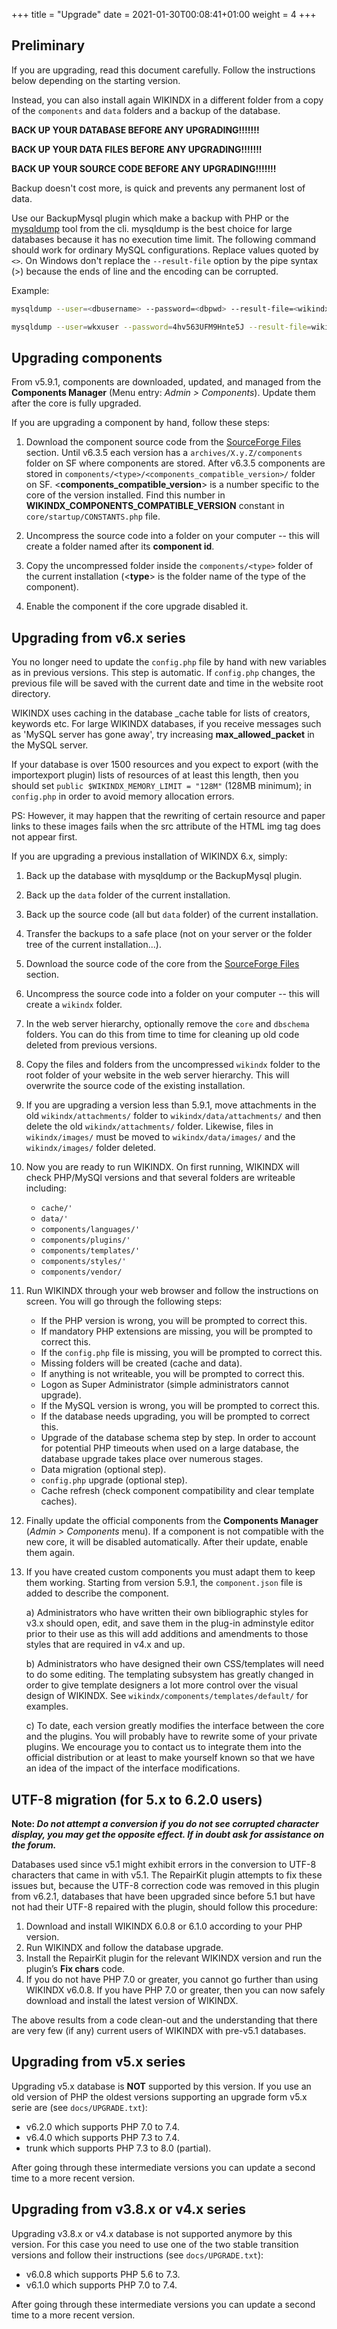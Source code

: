 +++
title = "Upgrade"
date = 2021-01-30T00:08:41+01:00
weight = 4
+++

## Preliminary

If you are upgrading, read this document carefully. Follow the instructions
below depending on the starting version.

Instead, you can also install again WIKINDX in a different folder
from a copy of the `components` and `data` folders and a backup of the database.

__BACK UP YOUR DATABASE BEFORE ANY UPGRADING!!!!!!!__

__BACK UP YOUR DATA FILES BEFORE ANY UPGRADING!!!!!!!__

__BACK UP YOUR SOURCE CODE BEFORE ANY UPGRADING!!!!!!!__

Backup doesn't cost more, is quick and prevents any permanent lost of data.

Use our BackupMysql plugin which make a backup with PHP or the
[mysqldump](https://mariadb.com/kb/en/mysqldump/) tool from the cli.
mysqldump is the best choice for large databases because it has no execution time limit.
The following command should work for ordinary MySQL configurations.
Replace values quoted by `<>`. On Windows don't replace the `--result-file` option
by the pipe syntax (>) because the ends of line and the encoding can be corrupted.

Example:

~~~~sh
mysqldump --user=<dbusername> --password=<dbpwd> --result-file=<wikindx_backup_xyz_yyyymmdd.sql> <dbname>
~~~~

~~~~sh
mysqldump --user=wkxuser --password=4hv563UFM9Hnte5J --result-file=wikindx_backup_640_20210310.sql wikindxdb
~~~~


## Upgrading components

From v5.9.1, components are downloaded, updated, and managed from the __Components Manager__
(Menu entry: _Admin > Components_). Update them after the core is fully upgraded.

If you are upgrading a component by hand, follow these steps:

1. Download the component source code from the [SourceForge Files](https://sourceforge.net/projects/wikindx/files/) section.
   Until v6.3.5 each version has a `archives/X.y.Z/components` folder on SF
   where components are stored. After v6.3.5 components are stored
   in `components/<type>/<components_compatible_version>/` folder on SF.
   <__components_compatible_version__> is a number specific to the core
   of the version installed. Find this number in **WIKINDX_COMPONENTS_COMPATIBLE_VERSION**
   constant in `core/startup/CONSTANTS.php` file.

2. Uncompress the source code into a folder on your computer -- this will create a folder named after its __component id__.

3. Copy the uncompressed folder inside the `components/<type>` folder
   of the current installation (<__type__> is the folder name of the type of the component).

4. Enable the component if the core upgrade disabled it.


## Upgrading from v6.x series

You no longer need to update the `config.php` file by hand with new variables as in previous versions.
This step is automatic. If `config.php` changes, the previous file will be
saved with the current date and time in the website root directory.

WIKINDX uses caching in the database _cache table for lists of
creators, keywords etc. For large WIKINDX databases, if you receive
messages such as 'MySQL server has gone away', try increasing
**max_allowed_packet** in the MySQL server.

If your database is over 1500 resources and you expect to export
(with the importexport plugin) lists of resources of at least this
length, then you should set `public $WIKINDX_MEMORY_LIMIT = "128M"` (128MB minimum); in
`config.php` in order to avoid memory allocation errors.

PS: However, it may happen that the rewriting of certain resource and
paper links to these images fails when the src attribute of the HTML img
tag does not appear first.

If you are upgrading a previous installation of WIKINDX 6.x, simply:

1. Back up the database with mysqldump or the BackupMysql plugin.

2. Back up the `data` folder of the current installation.

3. Back up the source code (all but `data` folder) of the current installation.

4. Transfer the backups to a safe place (not on your server or the folder tree of the current installation...).

2. Download the source code of the core from the [SourceForge Files](https://sourceforge.net/projects/wikindx/files/) section.

3. Uncompress the source code into a folder on your computer -- this will create a `wikindx` folder.

4. In the web server hierarchy, optionally remove the `core` and `dbschema` folders.
You can do this from time to time for cleaning up old code deleted from previous versions.

4. Copy the files and folders from the uncompressed `wikindx` folder to the root
folder of your website in the web server hierarchy. This will overwrite
the source code of the existing installation.

5. If you are upgrading a version less than 5.9.1, move attachments in the
old `wikindx/attachments/` folder to `wikindx/data/attachments/` and then delete
the old `wikindx/attachments/` folder. Likewise, files in `wikindx/images/` must be
moved to `wikindx/data/images/` and the `wikindx/images/` folder deleted.

6. Now you are ready to run WIKINDX. On first running, WIKINDX will check PHP/MySQl versions and that
several folders are writeable including:

    - `cache/'`
    - `data/'`
    - `components/languages/'`
    - `components/plugins/'`
    - `components/templates/'`
    - `components/styles/'`
    - `components/vendor/`

6. Run WIKINDX through your web browser and follow the instructions on screen.
   You will go through the following steps:

    - If the PHP version is wrong, you will be prompted to correct this.
    - If mandatory PHP extensions are missing, you will be prompted to correct this.
    - If the `config.php` file is missing, you will be prompted to correct this.
    - Missing folders will be created (cache and data).
    - If anything is not writeable, you will be prompted to correct this.
    - Logon as Super Administrator (simple administrators cannot upgrade).
    - If the MySQL version is wrong, you will be prompted to correct this.
    - If the database needs upgrading, you will be prompted to correct this.
    - Upgrade of the database schema step by step. In order to account for
      potential PHP timeouts when used on a large database, the database
      upgrade takes place over numerous stages.
    - Data migration (optional step).
    - `config.php` upgrade (optional step).
    - Cache refresh (check component compatibility and clear template caches).

7. Finally update the official components from the __Components Manager__ (_Admin > Components_ menu).
   If a component is not compatible with the new core, it will be disabled automatically.
   After their update, enable them again.

8. If you have created custom components you must adapt
them to keep them working. Starting from version 5.9.1, the
`component.json` file is added to describe the component.

   a) Administrators who have written their own bibliographic styles for
   v3.x should open, edit, and save them in the plug-in adminstyle editor
   prior to their use as this will add additions and amendments to those
   styles that are required in v4.x and up.

   b) Administrators who have designed their own CSS/templates will need
   to do some editing. The templating subsystem has greatly changed in
   order to give template designers a lot more control over the visual
   design of WIKINDX. See `wikindx/components/templates/default/` for examples.

   c) To date, each version greatly modifies the interface between the
   core and the plugins. You will probably have to rewrite some of your
   private plugins. We encourage you to contact us to integrate them
   into the official distribution or at least to make yourself known so
   that we have an idea of the impact of the interface modifications.


## UTF-8 migration (for 5.x to 6.2.0 users)

__Note: *Do not attempt a conversion if you do not see corrupted character display,
you may get the opposite effect. If in doubt ask for assistance on the forum.*__

Databases used since v5.1 might exhibit errors in the conversion to UTF-8
characters that came in with v5.1. The RepairKit plugin attempts to fix these
issues but, because the UTF-8 correction code was removed in this plugin from
v6.2.1, databases that have been upgraded since before 5.1 but have not had
their UTF-8 repaired with the plugin, should follow this procedure:

1. Download and install WIKINDX 6.0.8 or 6.1.0 according to your PHP version.
2. Run WIKINDX and follow the database upgrade.
3. Install the RepairKit plugin for the relevant WIKINDX version and run the
   plugin’s __Fix chars__ code.
4. If you do not have PHP 7.0 or greater, you cannot go further than using
   WIKINDX v6.0.8. If you have PHP 7.0 or greater, then you can now safely download
   and install the latest version of WIKINDX.

The above results from a code clean-out and the understanding that there are
very few (if any) current users of WIKINDX with pre-v5.1 databases.


## Upgrading from v5.x series

Upgrading v5.x database is __NOT__ supported by this version. If you use an old version
of PHP the oldest versions supporting an upgrade form v5.x serie are (see `docs/UPGRADE.txt`):

- v6.2.0 which supports PHP 7.0 to 7.4.
- v6.4.0 which supports PHP 7.3 to 7.4.
- trunk which supports PHP 7.3 to 8.0 (partial).

After going through these intermediate versions
you can update a second time to a more recent version.


## Upgrading from v3.8.x or v4.x series

Upgrading v3.8.x or v4.x database is not supported anymore by this version.
For this case you need to use one of the two stable transition versions and
follow their instructions (see `docs/UPGRADE.txt`):

- v6.0.8 which supports PHP 5.6 to 7.3.
- v6.1.0 which supports PHP 7.0 to 7.4.

After going through these intermediate versions
you can update a second time to a more recent version.
